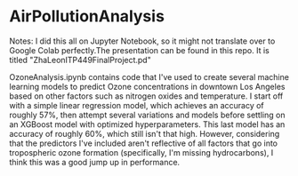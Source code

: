 # AirPollutionAnalysis

Notes: I did this all on Jupyter Notebook, so it might not
translate over to Google Colab perfectly.The presentation 
can be found in this repo. It is titled
"ZhaLeonITP449FinalProject.pd"

OzoneAnalysis.ipynb contains code that I've used to create
several machine learning models to predict Ozone concentrations
in downtown Los Angeles based on other factors such as 
nitrogen oxides and temperature. I start off with a simple
linear regression model, which achieves an accuracy of roughly
57%, then attempt several variations and models before settling
on an XGBoost model with optimized hyperparameters. This last 
model has an accuracy of roughly 60%, which still isn't that high.
However, considering that the predictors I've included aren't 
reflective of all factors that go into tropospheric ozone
formation (specifically, I'm missing hydrocarbons), I think this
was a good jump up in performance. 